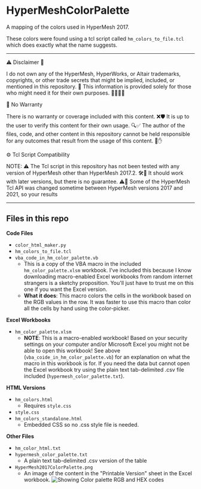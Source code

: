 
# HyperMeshColorPalette
A mapping of the colors used in HyperMesh 2017.

These colors were found using a tcl script called ``hm_colors_to_file.tcl`` which does exactly what the name suggests. 

---

⚠️ Disclaimer 🚫

I do not own any of the HyperMesh, HyperWorks, or Altair trademarks, copyrights, or other trade secrets that might be implied, included, or mentioned in this repository. 📝 This information is provided solely for those who might need it for their own purposes. 🙋‍♂️🙋‍♀️

🚨 No Warranty

There is no warranty or coverage included with this content. ❌🛡️ It is up to the user to verify this content for their own usage. 🔍✅ The author of the files, code, and other content in this repository cannot be held responsible for any outcomes that result from the usage of this content. 🛑✋

⚙️ Tcl Script Compatibility

NOTE: ⚠️ The Tcl script in this repository has not been tested with any version of HyperMesh other than HyperMesh 2017.2. 🛠️📅 It should work with later versions, but there is no guarantee. ⚠️🚧 Some of the HyperMesh Tcl API was changed sometime between HyperMesh versions 2017 and 2021, so your results

---

## Files in this repo
**Code Files**
* ``color_html_maker.py``
* ``hm_colors_to_file.tcl``
* ``vba_code_in_hm_color_palette.vb``
  * This is a copy of the VBA macro in the included ``hm_color_palette.xlsm`` workbook. I've included this because I know downloading macro-enabled Excel workbooks from random internet strangers is a sketchy proposition. You'll just have to trust me on this one if you want the Excel version. 
  * **What it does**: This macro colors the cells in the workbook based on the RGB values in the row. It was faster to use this macro than color all the cells by hand using the color-picker. 

**Excel Workbooks**
* ``hm_color_palette.xlsm``
  * **NOTE**: This is a macro-enabled workbook! Based on your security settings on your computer and/or Microsoft Excel you might not be able to open this workbook! See above (``vba_coide_in_hm_color_palette.vb``) for an explanation on what the macro in this workbook is for. If you need the data but cannot open the Excel workbook try using the plain text tab-delimited .csv file included (``hypermesh_color_palette.txt``).

**HTML Versions**
* ``hm_colors.html``
  * Requires ``style.css``
* ``style.css``
* ``hm_colors_standalone.html``
  * Embedded CSS so no .css style file is needed.

**Other Files**
* ``hm_color_html.txt``
* ``hypermesh_color_palette.txt``
  * A plain text tab-delimited .csv version of the table
* ``HyperMesh2017ColorPalette.png``
  * An image of the content in the "Printable Version" sheet in the Excel workbook.
![Showing Color palette RGB and HEX codes](./HyperMesh2017ColorPalette.png)
  
